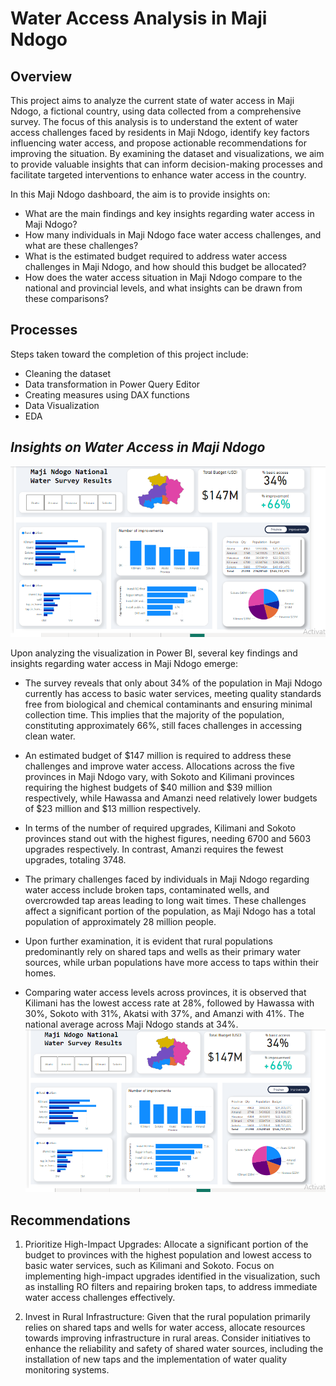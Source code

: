 # Water Access Analysis in Maji Ndogo



## Overview

This project aims to analyze the current state of water access in Maji Ndogo, a fictional country, using data collected from a comprehensive survey. 
The focus of this analysis is to understand the extent of water access challenges faced by residents in Maji Ndogo, identify key factors influencing water access, 
and propose actionable recommendations for improving the situation. By examining the dataset and visualizations, we aim to provide valuable insights that can inform 
decision-making processes and facilitate targeted interventions to enhance water access in the country.

In this Maji Ndogo dashboard, the aim is to provide insights on:   
   - What are the main findings and key insights regarding water access in Maji Ndogo?
   - How many individuals in Maji Ndogo face water access challenges, and what are these challenges?
   - What is the estimated budget required to address water access challenges in Maji Ndogo, and how should this budget be allocated?
   - How does the water access situation in Maji Ndogo compare to the national and provincial levels, and what insights can be drawn from these comparisons?

## **Processes**
   Steps taken toward the completion of this project include:
   - Cleaning the dataset
   - Data transformation in Power Query Editor
   - Creating measures using DAX functions
   - Data Visualization
   - EDA

## *Insights on Water Access in Maji Ndogo*

![Maji Ndogo Dashboard](https://github.com/Onyango-S/Water-Access-Analysis-in-Maji-Ndogo/blob/main/National%20overview.png)


Upon analyzing the visualization in Power BI, several key findings and insights regarding water access in Maji Ndogo emerge:

- The survey reveals that only about 34% of the population in Maji Ndogo currently has access to basic water services, meeting quality standards free from biological and chemical contaminants and ensuring minimal collection time. This implies that the majority of the population, constituting approximately 66%, still faces challenges in accessing clean water.

- An estimated budget of $147 million is required to address these challenges and improve water access. Allocations across the five provinces in Maji Ndogo vary, with Sokoto and Kilimani provinces requiring the highest budgets of $40 million and $39 million respectively, while Hawassa and Amanzi need relatively lower budgets of $23 million and $13 million respectively.

- In terms of the number of required upgrades, Kilimani and Sokoto provinces stand out with the highest figures, needing 6700 and 5603 upgrades respectively. In contrast, Amanzi requires the fewest upgrades, totaling 3748.

- The primary challenges faced by individuals in Maji Ndogo regarding water access include broken taps, contaminated wells, and overcrowded tap areas leading to long wait times. These challenges affect a significant portion of the population, as Maji Ndogo has a total population of approximately 28 million people.

- Upon further examination, it is evident that rural populations predominantly rely on shared taps and wells as their primary water sources, while urban populations have more access to taps within their homes.

- Comparing water access levels across provinces, it is observed that Kilimani has the lowest access rate at 28%, followed by Hawassa with 30%, Sokoto with 31%,  Akatsi with 37%, and Amanzi with 41%. The national average across Maji Ndogo stands at 34%.
![Maji Ndogo Dashboard](https://github.com/Onyango-S/Water-Access-Analysis-in-Maji-Ndogo/blob/main/National%20overview.png)

## **Recommendations**

1. Prioritize High-Impact Upgrades: Allocate a significant portion of the budget to provinces with the highest population and lowest access to basic water services, such as Kilimani and Sokoto. Focus on implementing high-impact upgrades identified in the visualization, such as installing RO filters and repairing broken taps, to address immediate water access challenges effectively.

2. Invest in Rural Infrastructure: Given that the rural population primarily relies on shared taps and wells for water access, allocate resources towards improving infrastructure in rural areas. Consider initiatives to enhance the reliability and safety of shared water sources, including the installation of new taps and the implementation of water quality monitoring systems.
